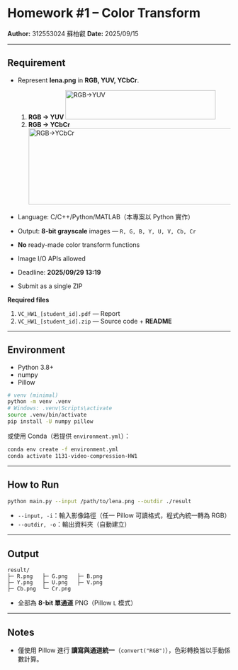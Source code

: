 # Homework #1 – Color Transform

**Author:** 312553024 蘇柏叡
**Date:** 2025/09/15

---

## Requirement

* Represent **lena.png** in **RGB, YUV, YCbCr**.

  1. **RGB → YUV**
     <img width="339" height="66" alt="RGB→YUV" src="https://github.com/user-attachments/assets/2a42c9e2-765e-48d4-8d63-6fc33b87cdcd" />
  2. **RGB → YCbCr**
     <img width="842" height="172" alt="RGB→YCbCr" src="https://github.com/user-attachments/assets/80f0f24a-47cb-43e7-8c85-953fb55a9cf8" />

* Language: C/C++/Python/MATLAB（本專案以 Python 實作）

* Output: **8-bit grayscale** images — `R, G, B, Y, U, V, Cb, Cr`

* **No** ready-made color transform functions

* Image I/O APIs allowed

* Deadline: **2025/09/29 13:19**

* Submit as a single ZIP

**Required files**

1. `VC_HW1_[student_id].pdf` — Report
2. `VC_HW1_[student_id].zip` — Source code + **README**

---

## Environment

* Python 3.8+
* numpy
* Pillow

```bash
# venv (minimal)
python -m venv .venv
# Windows: .venv\Scripts\activate
source .venv/bin/activate
pip install -U numpy pillow
```

或使用 Conda（若提供 `environment.yml`）：

```bash
conda env create -f environment.yml
conda activate 1131-video-compression-HW1
```

---

## How to Run

```bash
python main.py --input /path/to/lena.png --outdir ./result
```

* `--input, -i`：輸入影像路徑（任一 Pillow 可讀格式，程式內統一轉為 RGB）
* `--outdir, -o`：輸出資料夾（自動建立）

---

## Output

```
result/
├─ R.png   ├─ G.png   ├─ B.png
├─ Y.png   ├─ U.png   ├─ V.png
├─ Cb.png  └─ Cr.png
```

* 全部為 **8-bit 單通道** PNG（Pillow `L` 模式）

---

## Notes

* 僅使用 Pillow 進行 **讀寫與通道統一**（`convert("RGB")`），色彩轉換皆以手動係數計算。

